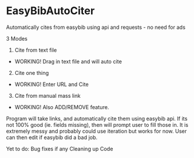 # EasyBibAutoCiter
Automatically cites from easybib using api and requests - no need for ads 

3 Modes
1. Cite from text file
- WORKING! Drag in text file and will auto cite
2. Cite one thing
- WORKING! Enter URL and Cite
3. Cite from manual mass link
- WORKING! Also ADD/REMOVE feature.

Program will take links, and automatically cite them using easybib api. If its not 100% good (ie. fields missing), then will prompt user to fill those in. It is extremely messy and probably could use iteration but works for now. User can then edit if easybib did a bad job. 

Yet to do:
Bug fixes if any
Cleaning up Code
